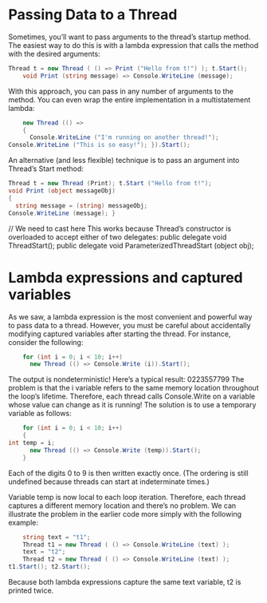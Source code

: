 # Passing Data to a Thread
Sometimes, you’ll want to pass arguments to the thread’s startup method. The easiest way to do this is with a lambda expression that calls the method with the desired arguments:
```c#
Thread t = new Thread ( () => Print ("Hello from t!") ); t.Start();
    void Print (string message) => Console.WriteLine (message);
```
With this approach, you can pass in any number of arguments to the method. You can even wrap the entire implementation in a multistatement lambda:
```c#
    new Thread (() =>
    {
      Console.WriteLine ("I'm running on another thread!");
Console.WriteLine ("This is so easy!"); }).Start();
```
An alternative (and less flexible) technique is to pass an argument into Thread’s Start method:
```c#
Thread t = new Thread (Print); t.Start ("Hello from t!");
void Print (object messageObj)
{
  string message = (string) messageObj;
Console.WriteLine (message); }
```
// We need to cast here
This works because Thread’s constructor is overloaded to accept either of two delegates:
    public delegate void ThreadStart();
    public delegate void ParameterizedThreadStart (object obj);

# Lambda expressions and captured variables
As we saw, a lambda expression is the most convenient and powerful way to pass data to a thread. However, you must be careful about accidentally modifying captured variables after starting the thread. For instance, consider the following:
```c#
    for (int i = 0; i < 10; i++)
      new Thread (() => Console.Write (i)).Start();
```
The output is nondeterministic! Here’s a typical result:
0223557799
The problem is that the i variable refers to the same memory location throughout the loop’s lifetime. Therefore, each thread calls Console.Write on a variable whose value can change as it is running! The solution is to use a temporary variable as follows:
```c#
    for (int i = 0; i < 10; i++)
    {
int temp = i;
      new Thread (() => Console.Write (temp)).Start();
    }
```
Each of the digits 0 to 9 is then written exactly once. (The ordering is still undefined because threads can start at indeterminate times.)

Variable temp is now local to each loop iteration. Therefore, each thread captures a different memory location and there’s no problem. We can illustrate the problem in the earlier code more simply with the following example:
```c#
    string text = "t1";
    Thread t1 = new Thread ( () => Console.WriteLine (text) );
    text = "t2";
    Thread t2 = new Thread ( () => Console.WriteLine (text) );
t1.Start(); t2.Start();
```
Because both lambda expressions capture the same text variable, t2 is printed twice.
